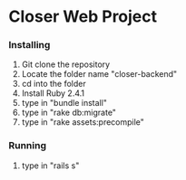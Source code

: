 # Closer Web Project


### Installing

1. Git clone the repository
2. Locate the folder name "closer-backend"
3. cd into the folder
4. Install Ruby 2.4.1
5. type in "bundle install"
6. type in "rake db:migrate"
7. type in "rake assets:precompile"

### Running
1. type in "rails s"
